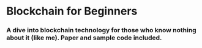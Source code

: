 # Blockchain for Beginners
### A dive into blockchain technology for those who know nothing about it (like me). Paper and sample code included.
